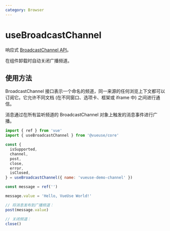 ```yaml
---
category: Browser
---
```


# useBroadcastChannel

响应式 [BroadcastChannel API](https://developer.mozilla.org/en-US/docs/Web/API/BroadcastChannel)。

在组件卸载时自动关闭广播频道。

## 使用方法

BroadcastChannel 接口表示一个命名的频道，同一来源的任何浏览上下文都可以订阅它。它允许不同文档 (在不同窗口、选项卡、框架或 iframe 中) 之间进行通信。

消息通过在所有监听频道的 BroadcastChannel 对象上触发的消息事件进行广播。

```js
import { ref } from 'vue'
import { useBroadcastChannel } from '@vueuse/core'

const {
  isSupported,
  channel,
  post,
  close,
  error,
  isClosed,
} = useBroadcastChannel({ name: 'vueuse-demo-channel' })

const message = ref('')

message.value = 'Hello, VueUse World!'

// 将消息发布到广播频道：
post(message.value)

// 关闭频道：
close()
```
